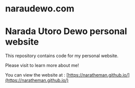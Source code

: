 # naraudewo.com

# Narada Utoro Dewo personal website

This repository contains code for my personal website.

Please visit to learn more about me!

You can view the website at : [https://naratheman.github.io/](https://naratheman.github.io/)
